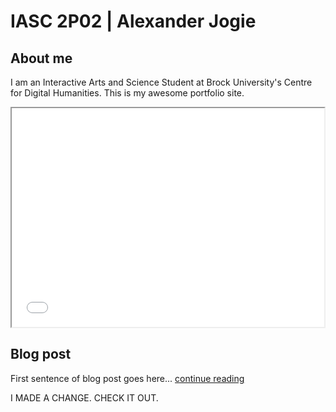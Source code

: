 # IASC 2P02 | Alexander Jogie

## About me

I am an Interactive Arts and Science Student at Brock University's Centre for Digital Humanities. This is my awesome portfolio site.

<iframe style='width: 500px; height: 350px;' src='pexels-photo-443446.jpeg'></iframe>

## Blog post

First sentence of blog post goes here... [continue reading](blog)

I MADE A CHANGE. CHECK IT OUT.
